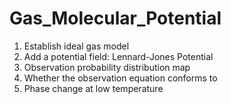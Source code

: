 # Gas_Molecular_Potential
1. Establish ideal gas model
2. Add a potential field:  Lennard-Jones Potential
3. Observation probability distribution map
4. Whether the observation equation conforms to
5. Phase change at low temperature